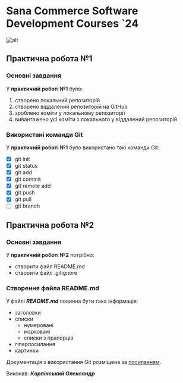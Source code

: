 # Sana Commerce Software Development Courses `24
![alt](https://upload.wikimedia.org/wikipedia/commons/0/08/Sana_Commerce_Logo.png "Sana Commerce logo")

## Практична робота №1
### Основні завдання
У **практичній роботі №1** було:

1. створено локальний репозиторій
2. створено віддалений репозиторій на GitHub
3. зроблено коміти у локальному репозиторії
4. вивантажено усі коміти з локального у віддалений репозиторій

### Використані команди Git
У **практичній роботі №1** було використано такі команди Git:

- [x] git init
- [x] git status
- [x] git add
- [x] git commit
- [x] git remote add
- [x] git push
- [x] git pull
- [ ] git branch

## Практична робота №2
### Основні завдання
У **практичній роботі №2** потрібно:

* створити файл README.md
* створити файл .gitignore

### Створення файла README.md
У файлі **_README.md_** повинна бути така інформація:

* заголовки
* списки
	+ нумеровані
	+ марковані
	+ списки з прапорців
* гіперпосилання
* картинки

Документація з використання Git розміщена за [посиланням](https://docs.google.com/document/d/1agdvcLqd2w2rWS0-fCqwsevO-7QN2xLpZPq7Haylq4U/edit).

Виконав: **_Карпінський Олександр_**